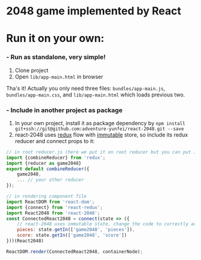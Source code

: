 # 2048 game implemented by React

# Run it on your own:

### - Run as standalone, very simple!

1. Clone project
2. Open `lib/app-main.html` in browser

Tha's it! Actually you only need three files: `bundles/app-main.js`, `bundles/app-main.css`, and `lib/app-main.html` which loads previous two.

### - Include in another project as package

1. In your own project, install it as package dependency by `npm install git+ssh://git@github.com:adventure-yunfei/react-2048.git --save`
2. react-2048 uses [redux](https://github.com/reactjs/redux/) flow with [immutable](https://github.com/facebook/immutable-js/) store, so include its redux reducer and connect props to it:

```javascript
// in root reducer.js (here we put it on root reducer but you can put it anywhere, as long as you later "connect" proper state part to React2048 component)
import {combineReducer} from 'redux';
import {reducer as game2048}
export default combineReducer({
    game2048,
    ... // your other reducer
});

// in rendering component file
import ReactDOM from 'react-dom';
import {connect} from 'react-redux';
import React2048 from 'react-2048';
const ConnectedReact2048 = connect(state => ({
    // react-2048 uses immutable state, change the code to correctly access state if you use another one on top level
    pieces: state.getIn(['game2048', 'pieces']),
    score: state.getIn(['game2048', 'score'])
}))(React2048)

ReactDOM.render(ConnectedReact2048, containerNode);

```